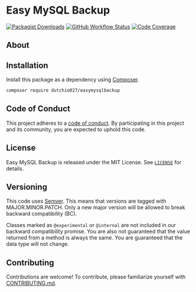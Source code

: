 # Easy MySQL Backup

[![Packagist Downloads](https://img.shields.io/packagist/dm/dutchie027/easymysqlbackup)](https://packagist.org/packages/dutchie027/easymysqlbackup)
[![GitHub Workflow Status](https://img.shields.io/github/workflow/status/dutchie027/easymysqlbackup/Tests/main?logo=github)](https://github.com/dutchie027/easymysqlbackup/actions)
[![Code Coverage](https://codecov.io/gh/dutchie027/easymysqlbackup/branch/main/graph/badge.svg)](https://codecov.io/gh/dutchie027/easymysqlbackup)

## About


## Installation

Install this package as a dependency using [Composer](https://getcomposer.org).

``` bash
composer require dutchie027/easymysqlbackup
```

## Code of Conduct

This project adheres to a [code of conduct](CODE_OF_CONDUCT.md).
By participating in this project and its community, you are expected to
uphold this code.

## License

Easy MySQL Backup is released under the MIT License. See [`LICENSE`](LICENSE) for details.

## Versioning

This code uses [Semver](https://semver.org/). This means that versions are tagged
with MAJOR.MINOR.PATCH. Only a new major version will be allowed to break backward
compatibility (BC).

Classes marked as `@experimental` or `@internal` are not included in our backward compatibility promise.
You are also not guaranteed that the value returned from a method is always the
same. You are guaranteed that the data type will not change.

## Contributing

Contributions are welcome! To contribute, please familiarize yourself with
[CONTRIBUTING.md](CONTRIBUTING.md).

